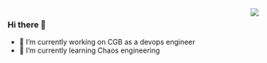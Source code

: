 <img align="right" src="https://github-readme-stats.vercel.app/api?username=crazycloud1024&show_icons=true&icon_color=CE1D2D&text_color=718096&bg_color=ffffff&hide_title=true" />

### Hi there 👋

<!--
**vampireqian/vampireqian** is a ✨ _special_ ✨ repository because its `README.md` (this file) appears on your GitHub profile.


Here are some ideas to get you started:

- 🔭 I’m currently working on ...
- 🌱 I’m currently learning ...
- 👯 I’m looking to collaborate on ...
- 🤔 I’m looking for help with ...
- 💬 Ask me about ...
- 📫 How to reach me: ...
- 😄 Pronouns: ...
- ⚡ Fun fact: ...
-->
- 🔭 I’m currently working on CGB as a devops engineer
- 🌱 I’m currently learning Chaos engineering
